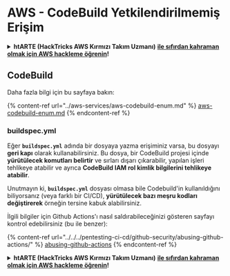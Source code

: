 # AWS - CodeBuild Yetkilendirilmemiş Erişim

<details>

<summary><strong>htARTE (HackTricks AWS Kırmızı Takım Uzmanı)</strong> <a href="https://training.hacktricks.xyz/courses/arte"><strong>ile sıfırdan kahraman olmak için AWS hackleme öğrenin</strong></a><strong>!</strong></summary>

HackTricks'i desteklemenin diğer yolları:

* Şirketinizi HackTricks'te **reklamınızı görmek** veya **HackTricks'i PDF olarak indirmek** için [**ABONELİK PLANLARI'na**](https://github.com/sponsors/carlospolop) göz atın!
* [**Resmi PEASS & HackTricks ürünlerini**](https://peass.creator-spring.com) edinin
* Özel [**NFT'lerden**](https://opensea.io/collection/the-peass-family) oluşan koleksiyonumuz olan [**The PEASS Ailesi'ni**](https://opensea.io/collection/the-peass-family) keşfedin
* 💬 [**Discord grubuna**](https://discord.gg/hRep4RUj7f) veya [**telegram grubuna**](https://t.me/peass) **katılın** veya **Twitter** 🐦 [**@hacktricks_live**](https://twitter.com/hacktricks_live)'ı takip edin**
* **Hacking hilelerinizi** [**HackTricks**](https://github.com/carlospolop/hacktricks) ve [**HackTricks Cloud**](https://github.com/carlospolop/hacktricks-cloud) github reposuna **PR göndererek paylaşın**.

</details>

## CodeBuild

Daha fazla bilgi için bu sayfaya bakın:

{% content-ref url="../aws-services/aws-codebuild-enum.md" %}
[aws-codebuild-enum.md](../aws-services/aws-codebuild-enum.md)
{% endcontent-ref %}

### buildspec.yml

Eğer **`buildspec.yml`** adında bir dosyaya yazma erişiminiz varsa, bu dosyayı **geri kapı** olarak kullanabilirsiniz. Bu dosya, bir CodeBuild projesi içinde **yürütülecek komutları belirtir** ve sırları dışarı çıkarabilir, yapılan işleri tehlikeye atabilir ve ayrıca **CodeBuild IAM rol kimlik bilgilerini tehlikeye atabilir**.

Unutmayın ki, **`buildspec.yml`** dosyası olmasa bile Codebuild'in kullanıldığını biliyorsanız (veya farklı bir CI/CD), **yürütülecek bazı meşru kodları değiştirerek** örneğin tersine kabuk alabilirsiniz.

İlgili bilgiler için Github Actions'ı nasıl saldırabileceğinizi gösteren sayfayı kontrol edebilirsiniz (bu ile benzer):

{% content-ref url="../../../pentesting-ci-cd/github-security/abusing-github-actions/" %}
[abusing-github-actions](../../../pentesting-ci-cd/github-security/abusing-github-actions/)
{% endcontent-ref %}

<details>

<summary><strong>htARTE (HackTricks AWS Kırmızı Takım Uzmanı)</strong> <a href="https://training.hacktricks.xyz/courses/arte"><strong>ile sıfırdan kahraman olmak için AWS hackleme öğrenin</strong></a><strong>!</strong></summary>

HackTricks'i desteklemenin diğer yolları:

* Şirketinizi HackTricks'te **reklamınızı görmek** veya **HackTricks'i PDF olarak indirmek** için [**ABONELİK PLANLARI'na**](https://github.com/sponsors/carlospolop) göz atın!
* [**Resmi PEASS & HackTricks ürünlerini**](https://peass.creator-spring.com) edinin
* Özel [**NFT'lerden**](https://opensea.io/collection/the-peass-family) oluşan koleksiyonumuz olan [**The PEASS Ailesi'ni**](https://opensea.io/collection/the-peass-family) keşfedin
* 💬 [**Discord grubuna**](https://discord.gg/hRep4RUj7f) veya [**telegram grubuna**](https://t.me/peass) **katılın** veya **Twitter** 🐦 [**@hacktricks_live**](https://twitter.com/hacktricks_live)'ı takip edin**
* **Hacking hilelerinizi** [**HackTricks**](https://github.com/carlospolop/hacktricks) ve [**HackTricks Cloud**](https://github.com/carlospolop/hacktricks-cloud) github reposuna **PR göndererek paylaşın**.

</details>
